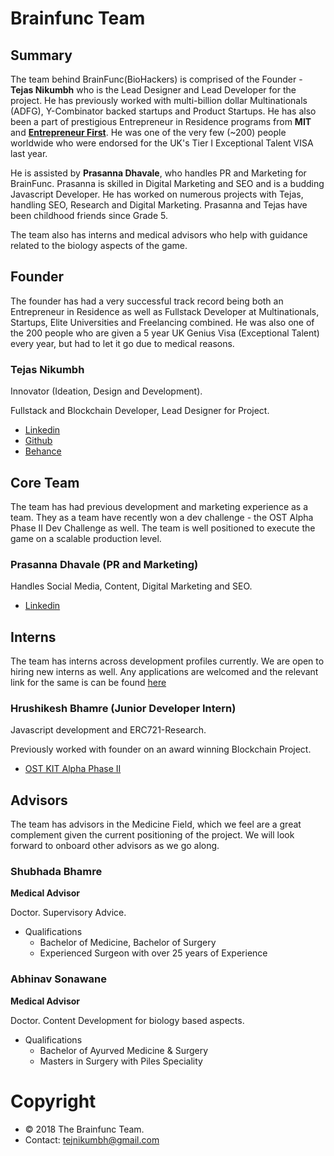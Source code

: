 # Brainfunc Team

## Summary
The team behind BrainFunc(BioHackers) is comprised of the Founder - **Tejas Nikumbh** who is the Lead Designer and Lead Developer for the project. He has previously worked with  multi-billion dollar Multinationals (ADFG), Y-Combinator backed startups and Product Startups. He has also been a part of prestigious Entrepreneur in Residence programs from **MIT** and [**Entrepreneur First**](https://joinef.com). He was one of the very few (~200) people worldwide who were endorsed for the UK's Tier I Exceptional Talent VISA last year.

He is assisted by **Prasanna Dhavale**, who handles PR and Marketing for BrainFunc. Prasanna is skilled in Digital Marketing and SEO and is a budding Javascript Developer. He has worked on numerous projects with Tejas, handling SEO, Research and Digital Marketing. Prasanna and Tejas have been childhood friends since Grade 5.

The team also has interns and medical advisors who help with guidance related to the biology aspects of the game.

## Founder
The founder has had a very successful track record being both an Entrepreneur in Residence as well as Fullstack Developer at Multinationals, Startups, Elite Universities and Freelancing combined. He was also one of the 200 people who are given a 5 year UK Genius Visa (Exceptional Talent) every year,  but had to let it go due to medical reasons.

### Tejas Nikumbh

  Innovator (Ideation, Design and Development).

  Fullstack and Blockchain Developer, Lead Designer for Project.
  - [Linkedin](https://www.linkedin.com/in/tejas-nikumbh-19826061/)
  - [Github](https://github.com/tejasnikumbh)
  - [Behance](https://www.behance.net/tejnikumbh11b9)

## Core Team
The team has had previous development and marketing experience as a team. They as a team have recently won a dev challenge - the OST Alpha Phase II Dev Challenge as well. The team is well positioned to execute the game on a scalable production level.

### Prasanna Dhavale (PR and Marketing)

  Handles Social Media, Content, Digital Marketing and SEO.
  - [Linkedin](https://www.linkedin.com/in/prasanna-dhavale-758987165/)


## Interns
The team has interns across development profiles currently. We are open to hiring new interns as well. Any applications are welcomed and the relevant link for the same is can be found [here](https://angel.co/brainfunc/jobs)

### Hrushikesh Bhamre (Junior Developer Intern)

  Javascript development and ERC721-Research.


  Previously worked with founder on an award winning Blockchain Project.
  - [OST KIT Alpha Phase II](https://www.youtube.com/watch?v=6dUieg9o7iM&t=50s)

## Advisors
The team has advisors in the Medicine Field, which we feel are a great complement given the current positioning of the project. We will look forward to onboard other advisors as we go along.

### Shubhada Bhamre

  **Medical Advisor**

  Doctor. Supervisory Advice.
  - Qualifications
    - Bachelor of Medicine, Bachelor of Surgery
    - Experienced Surgeon with over 25 years of Experience

### Abhinav Sonawane

  **Medical Advisor**

  Doctor. Content Development for biology based aspects.
  - Qualifications
    - Bachelor of Ayurved Medicine & Surgery
    - Masters in Surgery with Piles Speciality

# Copyright
- © 2018 The Brainfunc Team.
- Contact: tejnikumbh@gmail.com
